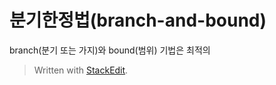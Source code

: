 # 분기한정법(branch-and-bound)

branch(분기 또는 가지)와 bound(범위) 기법은 최적의 



> Written with [StackEdit](https://stackedit.io/).
<!--stackedit_data:
eyJoaXN0b3J5IjpbLTEyNDI3MjcwNTEsLTEwMjU1MDA5NTNdfQ
==
-->